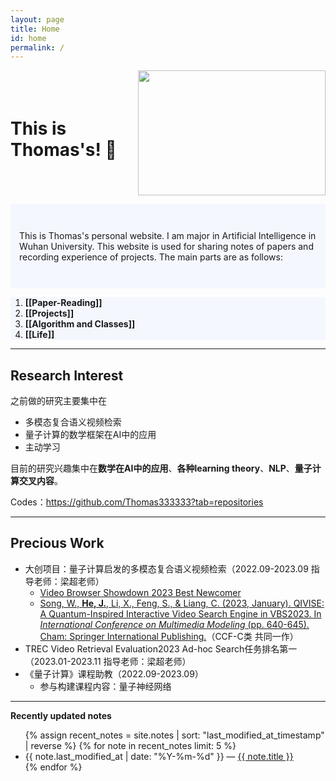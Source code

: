 ```yaml
---
layout: page
title: Home
id: home
permalink: / 
---
```


<style>     .container {         display: flex;         align-items: center;  justify-content: space-between;   }          .container img {         width: 300px;         height: 200px;     } </style>  
<div class="container">         <h1>This is Thomas's! 🌱 </h1> <img src='https://cdn.jsdelivr.net/gh/Thomas333333/MyPostImage/Images/DSC_7355.JPG' width="300" height="200"> </div>

<p style="padding: 3em 1em; background: #f5f7ff; border-radius: 4px;">
    This is Thomas's personal website. I am major in Artificial Intelligence in Wuhan University. This website is used for sharing notes of papers and recording experience of projects. The main parts are as follows:
    </p>
  <ol style="background: #f5f7ff;">
    <li style="background: #f5f7ff;"><strong>[[Paper-Reading]]</strong></li>
    <li style="background: #f5f7ff;"><strong>[[Projects]]</strong></li>
    <li style="background: #f5f7ff;"><strong>[[Algorithm and Classes]]</strong></li>
    <li style="background: #f5f7ff;"><strong>[[Life]]</strong></li>


  </ol>

---




## Research Interest

之前做的研究主要集中在

+ 多模态复合语义视频检索
+ 量子计算的数学框架在AI中的应用
+ 主动学习

目前的研究兴趣集中在**数学在AI中的应用**、**各种learning theory**、**NLP**、**量子计算交叉内容**。

Codes：<a href='https://github.com/Thomas333333?tab=repositories'>https://github.com/Thomas333333?tab=repositories </a>

---

## Precious Work

+ 大创项目：量子计算启发的多模态复合语义视频检索（2022.09-2023.09  指导老师：梁超老师）
  +  [Video Browser Showdown 2023 Best Newcomer](https://videobrowsershowdown.org/hall-of-fame/) 
  + [Song, W., **He, J.**, Li, X., Feng, S., & Liang, C. (2023, January). QIVISE: A Quantum-Inspired Interactive Video Search Engine in VBS2023. In *International Conference on Multimedia Modeling* (pp. 640-645). Cham: Springer International Publishing.](https://link.springer.com/chapter/10.1007/978-3-031-27077-2_52)（CCF-C类 共同一作）
+ TREC Video Retrieval Evaluation2023 Ad-hoc Search任务排名第一（2023.01-2023.11  指导老师：梁超老师）
+ 《量子计算》课程助教（2022.09-2023.09）
  + 参与构建课程内容：量子神经网络

---



<strong>Recently updated notes</strong>

<ul>
  {% assign recent_notes = site.notes | sort: "last_modified_at_timestamp" | reverse %}
  {% for note in recent_notes limit: 5 %}
    <li>
      {{ note.last_modified_at | date: "%Y-%m-%d" }} — <a class="internal-link" href="{{ note.url }}">{{ note.title }}</a>
    </li>
  {% endfor %}
</ul>

<style>
  .wrapper {
    max-width: 46em;
  }
</style>
